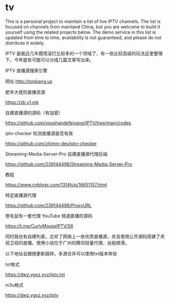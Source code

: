 # tv
This is a personal project to maintain a list of live IPTV channels.
The list is focused on channels from mainland China, but you are welcome to build it yourself using the related projects below.
The demo service in this list is updated from time to time, availability is not guaranteed, and please do not distribute it widely.


IPTV 是我近几年摸爬滚打比较多的一个领域了，有一些比较高级的玩法这里整理下，今年底有可能可以分成几篇文章写出来。


IPTV 直播源搜索引擎

网址 http://tonkiang.us



肥羊大佬的直播资源

https://zb.v1.mk


自建直播源的源码（有加密）

https://github.com/youshandefeiyang/IPTV/tree/main/codes


iptv-checker 检测直播源是否有效

https://github.com/zhimin-dev/iptv-checker


Streaming-Media-Server-Pro 自建直播源代理后端

https://github.com/239144498/Streaming-Media-Server-Pro


教程

https://www.cnblogs.com/1314h/p/16651157.html


特定直播源代理

https://github.com/239144498/ProxyURL


卷毛鼠有一套代理 YouTube 频道直播的源码

https://t.me/CurlyMouseIPTV/56




同时我也有自建列表，合并了网络上一些优质直播源，并且使用公开源码搭建了央视卫视的直播。使用小站位于广州的腾讯轻量代理，丝般顺滑。



以下地址会跟随更新跳转，多源合并可以使用txt版本体验

txt格式

https://dwz.ygxz.xyz/iptv.txt

m3u格式

https://dwz.ygxz.xyz/iptv
